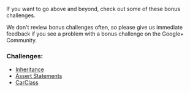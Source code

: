 If you want to go above and beyond, check out some of these bonus challenges.

We don't review bonus challenges often, so please give us immediate feedback if you see a problem with a bonus challenge on the Google+ Community.

### Challenges:
- [Inheritance](inheritance/)
- [Assert Statements](assert-statements/)
- [CarClass](CarClass/)